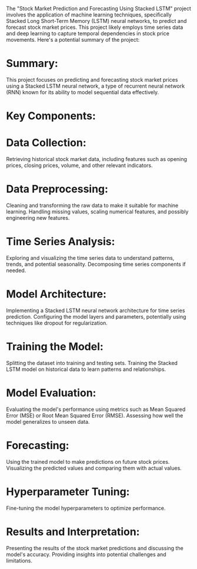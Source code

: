 The "Stock Market Prediction and Forecasting Using Stacked LSTM" project involves the application of machine learning techniques, specifically Stacked Long Short-Term Memory (LSTM) neural networks, to predict and forecast stock market prices. This project likely employs time series data and deep learning to capture temporal dependencies in stock price movements. Here's a potential summary of the project:

# Summary:
This project focuses on predicting and forecasting stock market prices using a Stacked LSTM neural network, a type of recurrent neural network (RNN) known for its ability to model sequential data effectively.

# Key Components:

# Data Collection:
Retrieving historical stock market data, including features such as opening prices, closing prices, volume, and other relevant indicators.

# Data Preprocessing:
Cleaning and transforming the raw data to make it suitable for machine learning.
Handling missing values, scaling numerical features, and possibly engineering new features.

# Time Series Analysis:
Exploring and visualizing the time series data to understand patterns, trends, and potential seasonality.
Decomposing time series components if needed.

# Model Architecture:
Implementing a Stacked LSTM neural network architecture for time series prediction.
Configuring the model layers and parameters, potentially using techniques like dropout for regularization.

# Training the Model:
Splitting the dataset into training and testing sets.
Training the Stacked LSTM model on historical data to learn patterns and relationships.

# Model Evaluation:
Evaluating the model's performance using metrics such as Mean Squared Error (MSE) or Root Mean Squared Error (RMSE).
Assessing how well the model generalizes to unseen data.

# Forecasting:
Using the trained model to make predictions on future stock prices.
Visualizing the predicted values and comparing them with actual values.

# Hyperparameter Tuning:
Fine-tuning the model hyperparameters to optimize performance.

# Results and Interpretation:
Presenting the results of the stock market predictions and discussing the model's accuracy.
Providing insights into potential challenges and limitations.
